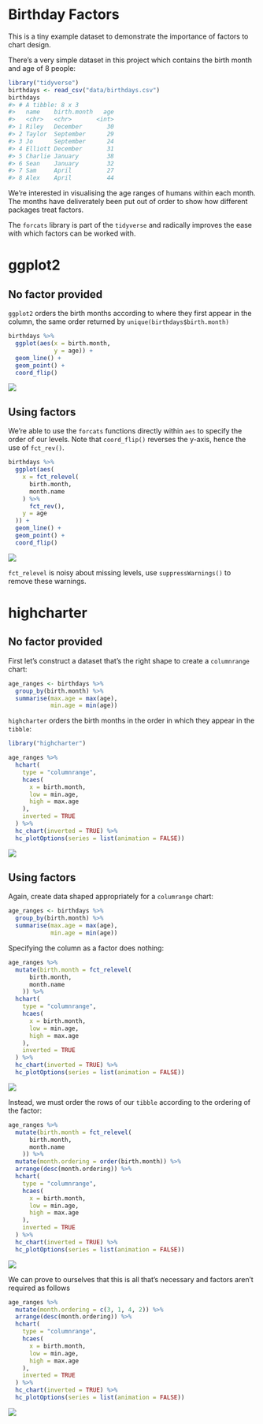 
<!-- README.md is generated from README.Rmd. Please edit that file -->

# Birthday Factors

This is a tiny example dataset to demonstrate the importance of factors
to chart design.

There’s a very simple dataset in this project which contains the birth
month and age of 8 people:

``` r
library("tidyverse")
birthdays <- read_csv("data/birthdays.csv")
birthdays
#> # A tibble: 8 x 3
#>   name    birth.month   age
#>   <chr>   <chr>       <int>
#> 1 Riley   December       30
#> 2 Taylor  September      29
#> 3 Jo      September      24
#> 4 Elliott December       31
#> 5 Charlie January        38
#> 6 Sean    January        32
#> 7 Sam     April          27
#> 8 Alex    April          44
```

We’re interested in visualising the age ranges of humans within each
month. The months have deliverately been put out of order to show how
different packages treat factors.

The `forcats` library is part of the `tidyverse` and radically improves
the ease with which factors can be worked with.

# ggplot2

## No factor provided

`ggplot2` orders the birth months according to where they first appear
in the column, the same order returned by
`unique(birthdays$birth.month)`

``` r
birthdays %>%
  ggplot(aes(x = birth.month, 
             y = age)) +
  geom_line() + 
  geom_point() +
  coord_flip()
```

![](README_files/figure-gfm/unnamed-chunk-2-1.png)<!-- -->

## Using factors

We’re able to use the `forcats` functions directly within `aes` to
specify the order of our levels. Note that `coord_flip()` reverses the
y-axis, hence the use of `fct_rev()`.

``` r
birthdays %>%
  ggplot(aes(
    x = fct_relevel(
      birth.month,
      month.name
    ) %>%
      fct_rev(),
    y = age
  )) +
  geom_line() +
  geom_point() +
  coord_flip()
```

![](README_files/figure-gfm/unnamed-chunk-3-1.png)<!-- -->

`fct_relevel` is noisy about missing levels, use `suppressWarnings()` to
remove these warnings.

# highcharter

## No factor provided

First let’s construct a dataset that’s the right shape to create a
`columnrange` chart:

``` r
age_ranges <- birthdays %>%
  group_by(birth.month) %>%
  summarise(max.age = max(age),
            min.age = min(age))
```

`highcharter` orders the birth months in the order in which they appear
in the `tibble`:

``` r
library("highcharter")

age_ranges %>%
  hchart(
    type = "columnrange",
    hcaes(
      x = birth.month,
      low = min.age,
      high = max.age
    ),
    inverted = TRUE
  ) %>%
  hc_chart(inverted = TRUE) %>%
  hc_plotOptions(series = list(animation = FALSE))
```

![](README_files/figure-gfm/unnamed-chunk-5-1.png)<!-- -->

## Using factors

Again, create data shaped appropriately for a `columrange` chart:

``` r
age_ranges <- birthdays %>%
  group_by(birth.month) %>%
  summarise(max.age = max(age),
            min.age = min(age))
```

Specifying the column as a factor does nothing:

``` r
age_ranges %>%
  mutate(birth.month = fct_relevel(
      birth.month,
      month.name
    )) %>%
  hchart(
    type = "columnrange",
    hcaes(
      x = birth.month,
      low = min.age,
      high = max.age
    ),
    inverted = TRUE
  ) %>%
  hc_chart(inverted = TRUE) %>%
  hc_plotOptions(series = list(animation = FALSE))
```

![](README_files/figure-gfm/unnamed-chunk-7-1.png)<!-- -->

Instead, we must order the rows of our `tibble` according to the
ordering of the factor:

``` r
age_ranges %>%
  mutate(birth.month = fct_relevel(
      birth.month,
      month.name
    )) %>%
  mutate(month.ordering = order(birth.month)) %>%
  arrange(desc(month.ordering)) %>%
  hchart(
    type = "columnrange",
    hcaes(
      x = birth.month,
      low = min.age,
      high = max.age
    ),
    inverted = TRUE
  ) %>%
  hc_chart(inverted = TRUE) %>%
  hc_plotOptions(series = list(animation = FALSE))
```

![](README_files/figure-gfm/unnamed-chunk-8-1.png)<!-- -->

We can prove to ourselves that this is all that’s necessary and factors
aren’t required as follows

``` r
age_ranges %>%
  mutate(month.ordering = c(3, 1, 4, 2)) %>%
  arrange(desc(month.ordering)) %>%
  hchart(
    type = "columnrange",
    hcaes(
      x = birth.month,
      low = min.age,
      high = max.age
    ),
    inverted = TRUE
  ) %>%
  hc_chart(inverted = TRUE) %>%
  hc_plotOptions(series = list(animation = FALSE))
```

![](README_files/figure-gfm/unnamed-chunk-9-1.png)<!-- -->
